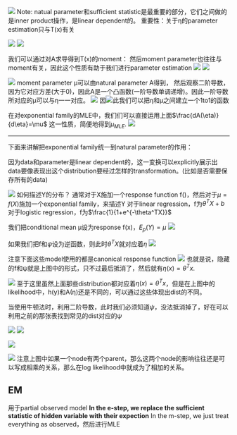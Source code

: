 ![](Pasted%20image%2020210525174708.png)
Note:
natual parameter和sufficient statistic是最重要的部分，它们之间做的是inner product操作，是linear dependent的。
重要性：关于η的parameter estimation只与T(x)有关

![](Pasted%20image%2020210526131848.png)
![](Pasted%20image%2020210526131925.png)

我们可以通过对A求导得到T(x)的moment：
然后moment parameter也往往与moment有关，因此这个性质有助于我们进行parameter estimation
![](Pasted%20image%2020210526132014.png)
![](Pasted%20image%2020210526132028.png)

![](Pasted%20image%2020210526132342.png)
moment parameter μ可以由natural parameter A得到，
然后观察二阶导数，因为它对应方差(大于0)，因此A是一个凸函数(一阶导数单调递增)。因此一阶导数所对应的μ可以与η一一对应。
![](Pasted%20image%2020210526132555.png)
因![](Pasted%20image%2020230314231451.png)此我们可以把η和μ之间建立一个1to1的函数

在对exponential family的MLE中，我们们可以直接运用上面$\frac{dA(\eta)}{d\eta}=\mu$ 这一性质，简便地得到$\mu_{MLE}$.
![](Pasted%20image%2020210526133205.png)

***
下面来讲解把exponential family统一到natural parameter的作用：

因为data和parameter是linear dependent的，这一变换可以explicitly展示出data要像表现出这个distribution要经过怎样的transformation。(比如是否需要保存所有的data)


![](Pasted%20image%2020210526135806.png)
如何描述Y的分布？
通常对于X施加一个response function f()，然后对于$\mu=f(X)$施加一个exponential family，来描述Y
对于linear regression，f为$\theta^TX+b$
对于logistic regression，f为$\frac{1}{1+e^{-\theta^TX}}$

我们把conditional mean μ设为response f(x)，$E_p(Y)=\mu$
![](Pasted%20image%2020210526141403.png)

如果我们把f和$\psi$设为逆函数，则此时$\theta^TX$就对应着$\eta$
![](Pasted%20image%2020210526141551.png)

注意下面这些model使用的都是canonical response function
![](Pasted%20image%2020210526141636.png)
也就是说，隐藏的f和ψ就是上图中的形式，只不过最后抵消了，然后就有$\eta(x)=\theta^Tx$.

![](Pasted%20image%2020210526143357.png)
至于这里虽然上面那些distribution都对应着$\eta(x)=\theta^Tx$，但是在上图中的likelihood中，h(y)和A(η)还是不同的，可以通过这些体现出dist的不同。

当使用牛顿法时，利用二阶导数，此时我们必须知道$\psi$，没法抵消掉了，好在可以利用之前的那张表找到常见的dist对应的$\psi$

![](Pasted%20image%2020210526144227.png)
![](Pasted%20image%2020210526144239.png)


![](Pasted%20image%2020210526144741.png)

![](Pasted%20image%2020210526144832.png)
注意上图中如果一个node有两个parent，那么这两个node的影响往往还是可以写成相乘的关系，那么在log likelihood中就成为了相加的关系。

## EM

用于partial observed model
**In the e-step, we replace the sufficient statistic of hidden variable with their expection**
In the m-step, we just treat everything as observed，然后进行MLE

